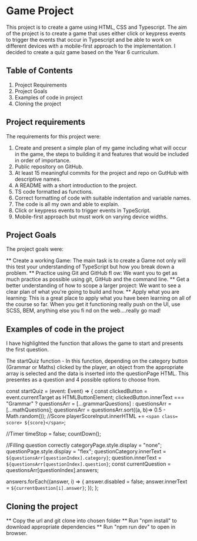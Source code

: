 # Game Project

This project is to create a game using HTML, CSS and Typescript. The aim of the project is to create a game that uses either click or keypress events to trigger the events that occur in Typescript and be able to work on different devices with a mobile-first approach to the implementation. I decided to create a quiz game based on the Year 6 curriculum.

## Table of Contents

1. Project Requirements 
2. Project Goals
3. Examples of code in project
4. Cloning the project

## Project requirements

The requirements for this project were:

1. Create and present a simple plan of my game including what will occur in the game, the steps to building it and features that would be included in order of importance.
2. Public repository on GitHub.
3. At least 15 meaningful commits for the project and repo on GutHub with descriptive names.
4. A README with a short introduction to the project.
5. TS code formatted as functions.
6. Correct formatting of code with suitable indentation and variable names.
7. The code is all my own and able to explain.
8. Click or keypress events to trigger events in TypeScript.
9. Mobile-first approach but must work on varying device widths.

## Project Goals

The project goals were:

** Create a working Game: The main task is to create a Game not only will this test your understanding of TypeScript but how you
break down a problem.
** Practice using Git and GitHub fl ow: We want you to get as much practice as possible using git, GitHub and the command line.
** Get a better understanding of how to scope a larger project: We want to see a clear plan of what you're going to build and
how.
** Apply what you are learning: This is a great place to apply what you have been learning on all of the course so far. When you
get it functioning really push on the UI, use SCSS, BEM, anything else you fi nd on the web....really go mad!

## Examples of code in the project

I have highlighted the function that allows the game to start and presents the first question.

The startQuiz function - In this function, depending on the category button (Grammar or Maths) clicked by the player, an object from the appropriate array is selected and the data is inserted into the questionPage HTML. This presentes as a question and 4 possible options to choose from.

const startQuiz = (event: Event) => {
  const clickedButton = event.currentTarget as HTMLButtonElement;
  clickedButton.innerText === "Grammar" ? questionsArr = [...grammarQuestions] : questionsArr = [...mathQuestions];
  questionsArr = questionsArr.sort((a, b)=> 0.5 - Math.random());
  //Score
  playerScoreInput.innerHTML += `<span class= score> ${score}</span>`;

  //Timer
  timeStop = false;
  countDown();

  //Filling question correctly
  categoryPage.style.display = "none";
  questionPage.style.display = "flex";
  questionCategory.innerText = `${questionsArr[questionIndex].category}`;
  question.innerText = `${questionsArr[questionIndex].question}`;
  const currentQuestion = questionsArr[questionIndex].answers;

  answers.forEach((answer, i) => {
    answer.disabled = false;
    answer.innerText = `${currentQuestion[i].answer}`;
  });
};

## Cloning the project

** Copy the url and git clone into chosen folder
** Run "npm install" to download appropriate dependencies
** Run "npm run dev" to open in browser.
